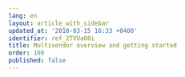 ```yaml
---
lang: en
layout: article_with_sidebar
updated_at: '2018-03-15 16:33 +0400'
identifier: ref_2TVUaO0i
title: Multivendor overview and getting started
order: 100
published: false
---
```

